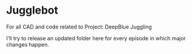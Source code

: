 # Jugglebot
For all CAD and code related to Project: DeepBlue Juggling

I'll try to release an updated folder here for every episode in which major changes happen.
